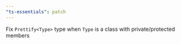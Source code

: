 ```yaml
---
"ts-essentials": patch
---
```


Fix `Prettify<Type>` type when `Type` is a class with private/protected members
